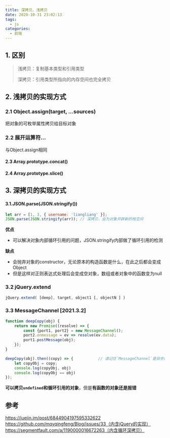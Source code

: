 ```yaml
---
title: 深拷贝、浅拷贝
date: 2020-10-31 23:02:13
tags:
  - js
categories:
  - 前端
---
```

## 1. 区别

> 浅拷贝：复制基本类型和引用类型
>
> 深拷贝：引用类型所指向的内存空间也完全拷贝

<!--more-->

## 2. 浅拷贝的实现方式

### 2.1 Object.assign(target, ...sources)

把对象的可枚举属性拷贝给目标对象

### 2.2 展开运算符...

与Object.assign相同

#### 2.3 Array.prototype.concat()

#### 2.4 Array.prototype.slice()

## 3.  深拷贝的实现方式

#### 3.1.JSON.parse(JSON.stringify())

```js
let arr = [1, 3, { username: 'liangliang' }];
JSON.parse(JSON.stringify(arr)); // 深拷贝，会为对象开辟新的栈空间
```

**优点**

- 可以解决对象内部循环引用的问题，JSON.stringify内部做了循环引用的检测

**缺点**

- 会抛弃对象的constructor，无论原本的构造函数是什么，在此之后都会变成Object
- 但是这样对正则表达式处理后会变成空对象，数组或者对象中的函数变为null

### 3.2 jQuery.extend

```javascript
jQuery.extend( [deep], target, object1 [, objectN ] )
```

### 3.3 MessageChannel  [2021.3.2]

```js
function deepCopy(obj) {
    return new Promise((resolve) => {
        const {port1, port2} = new MessageChannel();
        port2.onmessage = ev => resolve(ev.data);
        port1.postMessage(obj);
    });
}

deepCopy(obj).then((copy) => {           // 请记住`MessageChannel`是异步的这个前提！
    let copyObj = copy;
    console.log(copyObj, obj)
    console.log(copyObj == obj)
});
```

**可以拷贝`undefined`和循环引用的对象**，但是**有函数的对象还是报错**

## 参考

https://juejin.im/post/6844904197595332622
https://github.com/mqyqingfeng/Blog/issues/33（内含jQuery的实现）
https://segmentfault.com/a/1190000016672263（内含循环深拷贝）


